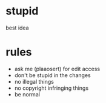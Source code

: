 # stupid
best idea

# rules
- ask me (plaaosert) for edit access
- don't be stupid in the changes
- no illegal things
- no copyright infringing things
- be normal
